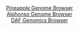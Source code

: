 <div id="Pineapple_Genome_Browser" align="center">
  <a href="https://igv.org/app/?sessionURL=blob:zZJda9swFIb_i2BlA8eW7MSuDWHks8vSLFuCmzWlGMWWHa225EqynQ_y36eFjd2s0FxsDHQhHY503vfVcwQ1EZJyBgJgm6hjIgQMILe8WeKizMknXBAJghTnkhhAkJQIwmICgiNIsVQ4XNzqm1ulShlYFlVlq8As46Z0TFzgA2e4kWbMC2vA8xxvuMCKC2n1Ba65RbO61ZANLktTz3bMjpVghS2cl1vOJLdKwrKo0e9Fv0pRRhgvSFRUuaJnAZHWozUmZorf91bLXhwTKadkP0m6vemkd.eMwvWNO1iH8w.r0F1dLWnGsKoE6c7b4ee7elTH66E7nN7u.yM2e8b.TdXwN87warQrqSCyizx07Vy3XdjRwVCWkN3_5FkveqHv9deq_3EyaIRzD9ejeG_3Vl8KUj.R7f0Lvk8GyHlcaQ5AvBVegKDhQNfo2G7rxxZdGxD6Oh3BKQgeHg2gBI6fdPvDEah9qWkBkjxXZ3AMwEVCBAhaPoQe8n270_ba0PfRyTiCSuR_L9pxuPA9aPds241SmiuNchJJVkoTM2bWcWpmhwuzREnNZ7NmPM6XjIceHawmC3fnfFu6L2VpAD36_H3a6GsU_RPqXiPEVJtLUSvLSizGjn8QHnebKhy2h_vbLZ_N0Z_jcbXZy6JJuSiw0v26oo8_aauxoJgpXaippBuaU7Vf6RR5AwJkOxpaEPOcawqByDZvoQEN1IHvfsPpnB5P3wE-">Pineapple Genome Browser</a>
</div>
<div id="Alphonso_Genome_Browser" align="center">
  <a href="https://igv.org/app/?sessionURL=blob:zZJdb9owFIb_i6VWnRQSJyEJiYQmaGGjQL.A0lFVkUmc4JLYqe0kfIj_Pg9t2s0qlYtNk3xhHx37vO_rZw8qzAVhFATA0k1HN02gAbFi9QTlRYZvUI4FCBKUCawBjhPMMY0wCPYgQUKi2cNI3VxJWYjAMIgsGjmiKdOFraMc7RhFtdAjlhuXLMvQknEkGRdGl6OKGSStGjVeoqLQ1Wxbd4wYSWSgrFgxKphRYJqGtXov_FUKU0xZjsO8zCQ5CgiVHqUx1hP0uTOfdKIICzHE20Hc7gwHnUe7N1t8cS8Xs9uv85k7P5.QlCJZctym99YKWtc3tTtye9PkQSZPPXlmdbvVelKf2VfnvU1BOBZt0zNbdqvp.J6KhtAYb_4n12qRE5175HKUPwon293fXEfV9vZt3Yf1YkSj8Tu.DxrIWFQqEkC04l5gQs2GruZYbuPH1mxpEPoqHc4ICJ5fNCA5itaq_XkP5LZQvACB38ojOhpgPMYcBA0fQs_0fctpek3o..ZB24OSZ38v2v7swfeg1bEsN0xIJhXMcShoIXREqV5FiZ7uTszSLb2Bs.3e7abjTdO_wmMfljsO7d3mzwy1lH81.vh9yuhHFP0T6j4iRJfLU1Fbxq8St7be03QE8.miz17XfGiLK_vu27vxnBZNwniOpOpXFXX8SVuFOEFUqkJFBFmSjMjtXKXIahCYlq2gBRHLmKIQ8HR5ATWomQ789BtO._By.A4-">Alphonso Genome Browser</a>
</div>


<div id="DAF_Genomics_Browser" align="center">
  <a href="https://igv.org/app/?sessionURL=blob:tZFra9swFIb_iyD95Kvs2LEhDG9rupJeSFM3JaWEM1uORS3JleSmXsh_n3BbBhtlDDqQxBHn8r7Ss0dPRCoqOEoRdvyx4_vIQqoWuyWwtiEXwIhCaQWNIhaSpCKS8IKgdI8qUBryqzPTWWvdqtR1S6jsLeGC0UI5KnCgtZXodE1MqY0dYPBDcNgppxDMFGtwoWlrwZVwoSiIUrbntoRvNzswx1tuM4wkG9Y1mg6qG2PCGCudCoxbykvy_Bcj_0HZLPopWy2zoX9O.tNyms1Ps5vgOF.fRF_W.eW3VR6tjpZ0y0F3kkwnixGe.dn1.eIiiJf14wh_jpL1jF2aoGY9XYyCr0fHzy2VRE392J8EkzCKMTpYqBFFZ0CgopZ.6odWjCcWDkP7NQzGkfkJKShK7.4tpCUUD6b8bo903xpcSJHHbiBnISFLIlFqJ54X.0mCx2EcekniH6w96mTzwTxn.VUSezjDOHK.AzP6FW2GTzRCfyY_CuZvk83.V1jwJGYnfX8TtO0tKO.WX8_PHkQdsvA9TBZ691mVkAy0Sb1cX6FAY9QY4foXleBwf_gJ">DAF Genomics Browser</a>
</div>

